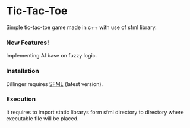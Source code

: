 # Tic-Tac-Toe

Simple tic-tac-toe game made in c++ with use of sfml library.
### New Features!

Implementing AI base on fuzzy logic.

### Installation

Dillinger requires [SFML](https://www.sfml-dev.org/) (latest version).


### Execution

It requires to import static librarys form sfml directory to directory where executable file will be placed.